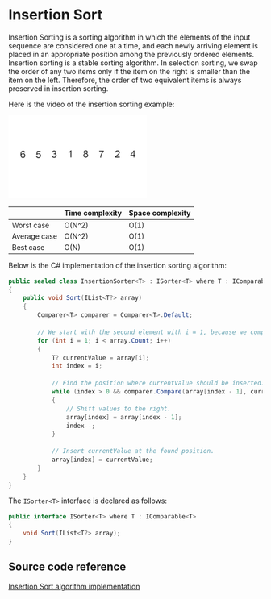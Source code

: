 # Insertion Sort

Insertion Sorting is a sorting algorithm in which the elements of the input sequence are considered one at a time, and each newly arriving element is placed in an appropriate position among the previously ordered elements. Insertion sorting is a stable sorting algorithm. In selection sorting, we swap the order of any two items only if the item on the right is smaller than the item on the left. Therefore, the order of two equivalent items is always preserved in insertion sorting.

Here is the video of the insertion sorting example:

![Insertion Sort](./Media/insertion-sort.gif)


|              	| Time complexity 	| Space complexity 	|
|--------------	|-----------------	|------------------	|
| Worst case   	| O(N^2)          	| O(1)             	|
| Average case 	| O(N^2)          	| O(1)             	|
| Best case    	| O(N)            	| O(1)             	|


Below is the C# implementation of the insertion sorting algorithm:

```c#
public sealed class InsertionSorter<T> : ISorter<T> where T : IComparable<T>
{
    public void Sort(IList<T?> array)
    {
        Comparer<T> comparer = Comparer<T>.Default;

        // We start with the second element with i = 1, because we compare the current element with the previous one.
        for (int i = 1; i < array.Count; i++)
        {
            T? currentValue = array[i];
            int index = i;

            // Find the position where currentValue should be inserted.
            while (index > 0 && comparer.Compare(array[index - 1], currentValue) > 0)
            {
                // Shift values to the right.
                array[index] = array[index - 1];
                index--;
            }

            // Insert currentValue at the found position.
            array[index] = currentValue;
        }
    }
}
```

The `ISorter<T>` interface is declared as follows:

```c#
public interface ISorter<T> where T : IComparable<T>
{
    void Sort(IList<T?> array);
}
```

## Source code reference

[Insertion Sort algorithm implementation](../../Algorithms/SortingAlgorithms/InsertionSorter.cs)
